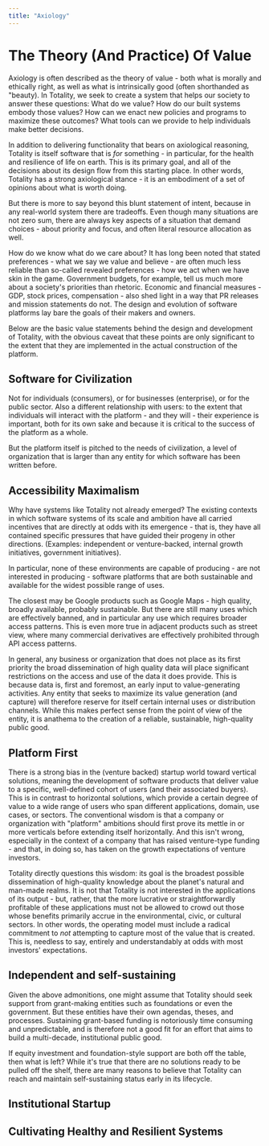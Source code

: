 ```yaml
---
title: "Axiology"
---
```


# The Theory (And Practice) Of Value

Axiology is often described as the theory of value - both what is morally and ethically right, as well as what is intrinsically good (often shorthanded as "beauty). In Totality, we seek to create a system that helps our society to answer these questions: What do we value? How do our built systems embody those values? How can we enact new policies and programs to maximize these outcomes? What tools can we provide to help individuals make better decisions.

In addition to delivering functionality that bears on axiological reasoning, Totality is itself software that is *for* something - in particular, for the health and resilience of life on earth. This is its primary goal, and all of the decisions about its design flow from this starting place. In other words, Totality has a strong axiological stance - it is an embodiment of a set of opinions about what is worth doing.

But there is more to say beyond this blunt statement of intent, because in any real-world system there are tradeoffs. Even though many situations are not zero sum, there are always key aspects of a situation that demand choices - about priority and focus, and often literal resource allocation as well.

How do we know what do we care about? It has long been noted that stated preferences - what we say we value and believe - are often much less reliable than so-called revealed preferences - how we act when we have skin in the game. Government budgets, for example, tell us much more about a society's priorities than rhetoric. Economic and financial measures - GDP, stock prices, compensation - also shed light in a way that PR releases and mission statements do not. The design and evolution of software platforms lay bare the goals of their makers and owners.

Below are the basic value statements behind the design and development of Totality, with the obvious caveat that these points are only significant to the extent that they are implemented in the actual construction of the platform.

## Software for Civilization

Not for individuals (consumers), or for businesses (enterprise), or for the public sector. Also a different relationship with users: to the extent that individuals will interact with the platform - and they will - their experience is important, both for its own sake and because it is critical to the success of the platform as a whole.

But the platform itself is pitched to the needs of civilization, a level of organization that is larger than any entity for which software has been written before.

## Accessibility Maximalism

Why have systems like Totality not already emerged? The existing contexts in which software systems of its scale and ambition have all carried incentives that are directly at odds with its emergence - that is, they have all contained specific pressures that have guided their progeny in other directions. (Examples: independent or venture-backed, internal growth initiatives, government initiatives).

In particular, none of these environments are capable of producing - are not interested in producing - software platforms that are both sustainable and available for the widest possible range of uses.

The closest may be Google products such as Google Maps - high quality, broadly available, probably sustainable. But there are still many uses which are effectively banned, and in particular any use which requires broader access patterns. This is even more true in adjacent products such as street view, where many commercial derivatives are effectively prohibited through API access patterns.

In general, any business or organization that does not place as its first priority the broad dissemination of high quality data will place significant restrictions on the access and use of the data it does provide. This is because data is, first and foremost, an early input to value-generating activities. Any entity that seeks to maximize its value generation (and capture) will therefore reserve for itself certain internal uses or distribution channels. While this makes perfect sense from the point of view of the entity, it is anathema to the creation of a reliable, sustainable, high-quality public good.

## Platform First

There is a strong bias in the (venture backed) startup world toward vertical solutions, meaning the development of software products that deliver value to a specific, well-defined cohort of users (and their associated buyers). This is in contrast to horizontal solutions, which provide a certain degree of value to a wide range of users who span different applications, domain, use cases, or sectors. The conventional wisdom is that a company or organization with  "platform" ambitions should first prove its mettle in or more verticals before extending itself horizontally. And this isn't wrong, especially in the context of a company that has raised venture-type funding - and that, in doing so, has taken on the growth expectations of venture investors.

Totality directly questions this wisdom: its goal is the broadest possible dissemination of high-quality knowledge about the planet's natural and man-made realms. It is not that Totality is not interested in the applications of its output - but, rather, that the more lucrative or straightforwardly profitable of these applications must not be allowed to crowd out those whose benefits primarily accrue in the environmental, civic, or cultural sectors. In other words, the operating model must include a radical commitment to *not* attempting to capture most of the value that is created. This is, needless to say, entirely and understandably at odds with most investors' expectations.

## Independent and self-sustaining

Given the above admonitions, one might assume that Totality should seek support from grant-making entities such as foundations or even the government. But these entities have their own agendas, theses, and processes. Sustaining grant-based funding is notoriously time consuming and unpredictable, and is therefore not a good fit for an effort that aims to build a multi-decade, institutional public good.

If equity investment and foundation-style support are both off the table, then what is left? While it's true that there are no solutions ready to be pulled off the shelf, there are many reasons to believe that Totality can reach and maintain self-sustaining status early in its lifecycle.

## Institutional Startup

## Cultivating Healthy and Resilient Systems
